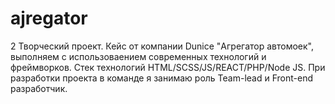 # ajregator 
2 Творческий проект. Кейс от компании Dunice "Агрегатор автомоек", выполняем с использоваением современных технологий и фреймворков.
Стек технологий HTML/SCSS/JS/REACT/PHP/Node JS.
При разработки проекта в команде я занимаю роль Team-lead и Front-end разработчик.
